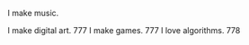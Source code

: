 I make music.
<link src=https://soundcloud.com/chronic-disarray\>
I make digital art.
777
I make games.
777
I love algorithms.
778
